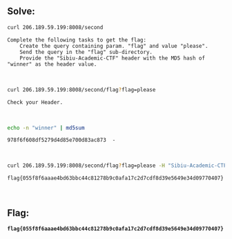 ## Solve:

```bash
curl 206.189.59.199:8008/second
```
```plain
Complete the following tasks to get the flag:
    Create the query containing param. "flag" and value "please".
    Send the query in the "flag" sub-directory.
    Provide the "Sibiu-Academic-CTF" header with the MD5 hash of "winner" as the header value.
```

<br>

```bash
curl 206.189.59.199:8008/second/flag?flag=please
```
```plain
Check your Header.
```

<br>

```bash
echo -n "winner" | md5sum
```
```plain
978f6f608df5279d4d85e700d83ac873  -
```

<br>

```bash
curl 206.189.59.199:8008/second/flag?flag=please -H "Sibiu-Academic-CTF: 978f6f608df5279d4d85e700d83ac873"
```
```plain
flag{055f8f6aaae4bd63bbc44c81278b9c0afa17c2d7cdf8d39e5649e34d09770407}
```

<br>

## Flag:

**`flag{055f8f6aaae4bd63bbc44c81278b9c0afa17c2d7cdf8d39e5649e34d09770407}`**

